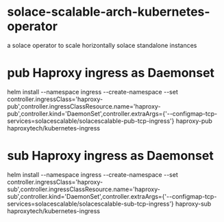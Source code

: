 # solace-scalable-arch-kubernetes-operator
a solace operator to scale horizontally solace standalone instances


# pub Haproxy ingress as Daemonset
helm install --namespace ingress --create-namespace --set controller.ingressClass='haproxy-pub',controller.ingressClassResource.name='haproxy-pub',controller.kind='DaemonSet',controller.extraArgs={'--configmap-tcp-services=solacescalable/solacescalable-pub-tcp-ingress'}  haproxy-pub haproxytech/kubernetes-ingress

# sub Haproxy ingress as Daemonset
helm install --namespace ingress --create-namespace --set controller.ingressClass='haproxy-sub',controller.ingressClassResource.name='haproxy-sub',controller.kind='DaemonSet',controller.extraArgs={'--configmap-tcp-services=solacescalable/solacescalable-sub-tcp-ingress'}  haproxy-sub haproxytech/kubernetes-ingress